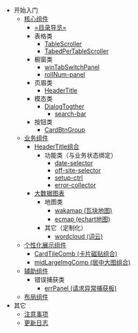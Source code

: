 <!-- docs/_sidebar.md -->
- 开始入门
  - [核心组件](centerImportComps.md)
    - [=目录导览=](core-cps/readme.md)
    - 表格类
      - [TableScroller](core-cps/TableScroller.md)
      - [TabedPerTableScroller](core-cps/TabedPerTableScroller.md)
    - 橱窗类
      - [winTabSwitchPanel](core-cps/winTabSwitchPanel.md)
      - [rollNum-panel](core-cps/rollNum-panel.md)
    - 页眉类
      - [HeaderTitle](core-cps/HeaderTitle.md)
    - 模态类
      - [DialogTogther](core-cps/DialogTogther.md)
        - [search-bar](core-cps/search-bar.md)
    - 按钮类
      - [CardBtnGroup](core-cps/CardBtnGroup.md)
  - [业务组件](yewu.md)
    - [HeaderTitle组合](HeaderTitle组合.md)
      - 功能类（与业务状态绑定）
        - [date-selector](date-selector.md)
        - [off-site-selector](off-site-selector.md)
        - [setup-ctrl](setup-ctrl.md)
        - [error-collector](error-collector.md)
    - [大数据图表](大数据图表.md)
      - 地图类
        - [wakamap (瓦块地图)](瓦块地图.md)
        - [ecmap (echart地图)](echart地图.md)
      - 其它（定制化）
        - [wordcloud (词云)](wordcloud.md)
  - [个性化展示组件](个性化展示组件.md)
    - [CardTileComb (卡片磁贴组合)](CardTileComb.md)
    - [midLargeImgComp (居中大图组合)](居中大图组合.md)
  - [辅助组件](辅助组件.md)
      - 错误捕获类
        - [errPanel (请求异常捕获板)](errPanel.md)
  - [布局组件](layout.md)
- 其它
  - [注意事项](bookmark.md)
  - [更新日志](changelog.md)